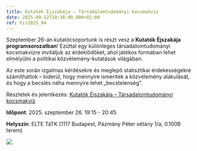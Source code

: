 ```yaml
---
title: Kutatók Éjszakája – Társadalomtudományi kocsmakvíz
date: 2025-09-12T10:38:00.000+02:00
ref: hir2025_04
---
```

Szeptember 26-án kutatócsoportunk is részt vesz a **Kutatók Éjszakája programsorozatban**! Ezúttal egy különleges társadalomtudományi kocsmakvízre invitáljuk az érdeklődőket, ahol játékos formában lehet elmélyülni a politikai közvélemény-kutatások világában.

Az este során izgalmas kérdésekre és meglepő statisztikai érdekességekre számíthattok – kiderül, hogy mennyire ismeritek a közvélemény alakulását, és hogy a becslés néha mennyire lehet „becstelenség”.

Részletek és jelentkezés: [Kutatók Éjszakája – Társadalomtudományi kocsmakvíz](https://app.kutatokejszakaja.hu/esemenyek/elte-tarsadalomtudomanyi-kar/tarsadalomtudomanyi-kocsmakviz-becsles-vagy-becstelenseg-a-politikai-kozvelemeny-merese)

**Időpont**: 2025. szeptember 26. 19:15 - 20:45

**Helyszín**: ELTE TáTK (1117 Budapest, Pázmány Péter sétány 1/a, 0.100B terem)

![](/img/kutatok_ejszakaja.jpg)

[](https://app.kutatokejszakaja.hu/esemenyek/elte-tarsadalomtudomanyi-kar/tarsadalomtudomanyi-kocsmakviz-becsles-vagy-becstelenseg-a-politikai-kozvelemeny-merese)
